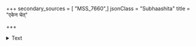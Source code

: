 +++
secondary_sources = [ "MSS_7660",]
jsonClass = "Subhaashita"
title = "एकेन चेत्"

+++

<details><summary>Text</summary>

एकेन चेत् परिहृतोऽसि महेश्वरेण किं खेदमावहसि केतक निर्गुणोऽसौ।  
अन्ये न किं जगति सन्ति परं गुणज्ञा ये त्वां वहन्ति शिरसा नरदेवदेवाः॥
</details>
